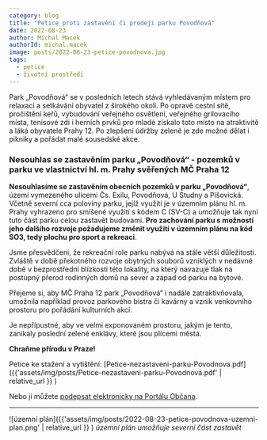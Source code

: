 ```yaml
---
category: blog
title: "Petice proti zastavění či prodeji parku Povodňová"
date: 2022-08-23
author: Michal Macek
authorId: michal.macek
image: posts/2022-08-23-petice-povodnova.jpg
tags:
  - petice
  - životní prostředí
---
```


Park „Povodňová“ se v posledních letech stává vyhledávaným místem pro relaxaci a setkávání obyvatel z širokého okolí. Po opravě cestní sítě, pročištění keřů, vybudování veřejného osvětlení, veřejného grilovacího místa, tenisové zdi i herních prvků pro mladé získalo toto místo na atraktivitě a láká obyvatele Prahy 12. Po zlepšení údržby zeleně je zde možné dělat i pikniky a pořádat malé sousedské akce.

### Nesouhlas se zastavěním parku „Povodňová“ - pozemků v parku ve vlastnictví hl. m. Prahy svěřených MČ Praha 12

**Nesouhlasíme se zastavěním obecních pozemků v parku „Povodňová“**, území vymezeného ulicemi Čs. Exilu, Povodňová, U Studny a Píšovická. Včetně severní cca poloviny parku, jejíž využití je v územním plánu hl. m. Prahy vyhrazeno pro smíšené využití s kódem C (SV-C) a umožňuje tak nyní tuto část parku celou zastavět budovami. **Pro zachování parku s možností jeho dalšího rozvoje požadujeme změnit využití v územním plánu na kód SO3, tedy plochu pro sport a rekreaci**.

Jsme přesvědčeni, že rekreační role parku nabývá na stále větší důležitosti. Zvláště v době překotného rozvoje obytných souborů vzniklých v nedávné době v bezprostřední blízkosti této lokality, na který navazuje tlak na postupný přerod rodinných domů na sever a západ od parku na bytové. 

Přejeme si, aby MČ Praha 12 park „Povodňová“ i nadále zatraktivňovala, umožnila například provoz parkového bistra či kavárny a vznik venkovního prostoru pro pořádání kulturních akcí.

Je nepřípustné, aby ve velmi exponovaném prostoru, jakým je tento, zanikaly poslední zelené enklávy, které jsou plícemi města.

**Chraňme přírodu v Praze!**

Petice ke stažení a vytištění: [Petice-nezastaveni-parku-Povodnova.pdf]({{'assets/img/posts/Petice-nezastaveni-parku-Povodnova.pdf' | relative_url }} )

Nebo ji můžete [podepsat elektronicky na Portálu Občana](https://portal.gov.cz/e-petice/164-nesouhlas-se-zastavenim-parku-povodnova-pozemku-v-parku-ve-vlastnictvi-hl-m-prahy-sverenych-mc-praha-12).

- - -

![územní plán]({{'assets/img/posts/2022-08-23-petice-povodnova-uzemni-plan.png' | relative_url }} )
_územní plán umožňuje severní část zastavět_
